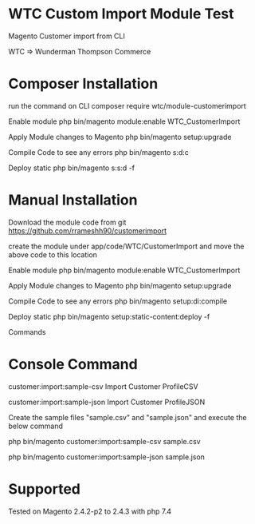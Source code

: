 
# WTC Custom Import Module Test

Magento Customer import from CLI

WTC => Wunderman Thompson Commerce
# Composer Installation
run the command on CLI composer require wtc/module-customerimport

Enable module php bin/magento module:enable WTC_CustomerImport

Apply Module changes to Magento php bin/magento setup:upgrade

Compile Code to see any errors php bin/magento s:d:c

Deploy static php bin/magento s:s:d -f

# Manual Installation
Download the module code from git https://github.com/rrameshh90/customerimport 

create the module under app/code/WTC/CustomerImport and move the above code to this location

Enable module php bin/magento module:enable WTC_CustomerImport

Apply Module changes to Magento php bin/magento setup:upgrade

Compile Code to see any errors php bin/magento setup:di:compile

Deploy static php bin/magento setup:static-content:deploy -f

Commands

# Console Command
customer:import:sample-csv    Import Customer ProfileCSV

customer:import:sample-json   Import Customer ProfileJSON

Create the sample files "sample.csv" and "sample.json" and execute the below command 

php bin/magento customer:import:sample-csv  sample.csv

php bin/magento customer:import:sample-json sample.json

# Supported
Tested on Magento 2.4.2-p2 to 2.4.3 with php 7.4